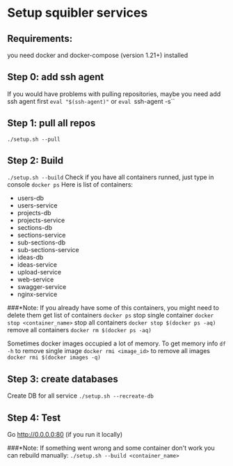# Setup squibler services

## Requirements:

you need docker and docker-compose (version 1.21+) installed

## Step 0: add ssh agent
If you would have problems with pulling repositories, maybe you need add ssh agent first
`eval "$(ssh-agent)"` or `eval `ssh-agent -s``

## Step 1: pull all repos
`./setup.sh --pull`

## Step 2: Build
`./setup.sh --build`
Check if you have all containers runned, just type in console
`docker ps`
Here is list of containers:
- users-db
- users-service
- projects-db
- projects-service
- sections-db
- sections-service
- sub-sections-db
- sub-sections-service
- ideas-db
- ideas-service
- upload-service
- web-service
- swagger-service
- nginx-service

###*Note:
If you already have some of this containers, you might need to delete them
get list of containers `docker ps`
stop single container `docker stop <container_name>`
stop all containers `docker stop $(docker ps -aq)`
remove all containers `docker rm $(docker ps -aq)`

Sometimes docker images occupied a lot of memory.
To get memory info `df -h`
to remove single image `docker rmi <image_id>`
to remove all images `docker rmi $(docker images -q)`

## Step 3: create databases

Create DB for all service
`./setup.sh --recreate-db`

## Step 4: Test

Go http://0.0.0.0:80 (if you run it locally)

###*Note:
If something went wrong and some container don't work you can rebuild manually:
`./setup.sh --build <container_name>`
